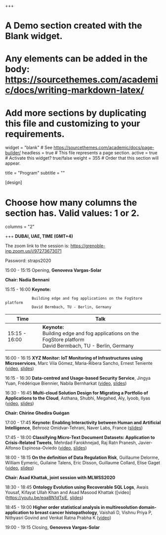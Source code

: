 +++
# A Demo section created with the Blank widget.
# Any elements can be added in the body: https://sourcethemes.com/academic/docs/writing-markdown-latex/
# Add more sections by duplicating this file and customizing to your requirements.

widget = "blank"  # See https://sourcethemes.com/academic/docs/page-builder/
headless = true  # This file represents a page section.
active = true  # Activate this widget? true/false
weight = 355  # Order that this section will appear.

title = "Program"
subtitle = ""

[design]
  # Choose how many columns the section has. Valid values: 1 or 2.
  columns = "2"

+++
**DUBAI, UAE, TIME (GMT+4)**

The zoom link to the session is: https://grenoble-inp.zoom.us/j/97273673071 

Password: straps2020 

15:00 - 15:15 	Opening,  **Genoveva Vargas-Solar**

**Chair: Nadia Bennani**

15:15 - 16:00 	**Keynote:** 

                Building edge and fog applications on the FogStore platform
                David Bermbach, TU - Berlin, Germany
                
                
                
               
|Time| Talk |
|---|---|
|15:15 - 16:00 | **Keynote:** </br> Building edge and fog applications on the FogStore platform </br>David Bermbach, TU - Berlin, Germany|




16:00 - 16:15 **XYZ Monitor: IoT Monitoring of Infrastructures using Microservices**, Marc Vila Gómez, Maria-Ribera Sancho, Ernest Teniente ([video](https://youtu.be/vCnW-zm672I), [slides](https://drive.google.com/file/d/1yLru4LE6_biKpMzG5AAC-53FbLk5JQZL/view?usp=sharing))

16:15 - 16:30	**Data-centred and Usage-based Security Service**, Jingya Yuan, Frédérique Biennier, Nabila Bernharkat ([video](https://youtu.be/wlHvH3a8FWI), [slides](https://drive.google.com/file/d/1bRP_9UlOwUvIK4T0FzAMeqQ7TQ0vYsuR/view?usp=sharing))

16:30 - 16:45 **Multi-cloud Solution Design for Migrating a Portfolio of Applications to the Cloud**, Asthana, Shubhi, Megahed, Aly, Iyoob, Ilyas ([video](https://youtu.be/IzGgcyWx05M), [slides](https://drive.google.com/file/d/1O7MN57tUUZU7b_71CgDWYwcWoYHLkX1D/view?usp=sharing))

**Chair: Chirine Ghedira Guégan**

17:00 - 17:45	**Keynote: Enabling Interactivity between Human and Artificial Intelligence**, Behrooz Omidvar-Tehrani, Naver Labs, France ([slides](https://www.slideshare.net/genovevavargas/talk-straps-interactivity-between-human-and-artificial-intelligence))

17:45 - 18:00 **Classifying Micro-Text Document Datasets: Application to Crisis-Related Tweets**, Mehrdad Farokhnejad, Raj Ratn Pranesh, Javier-Alfonso Espinosa-Oviedo ([video](https://youtu.be/Clb6JzBJzIU), [slides](https://drive.google.com/file/d/1yU6aBLKBbJ9wHkbVXZLoEk2LxsjFGisj/view?usp=sharing))

18:00 - 18:15	**On the definition of Data Regulation Risk**, Guillaume Delorme, William Eymeric, Guilaine Talens, Eric Disson, Guillaume Collard, Elise Gaget ([video](https://youtu.be/vCnW-zm672I), [slides](https://drive.google.com/file/d/1mMA8Ez4WabRIHT8C4oT1oyULCvQ863Rw/view?usp=sharing))

**Chair: Asad Khattak, joint session with MLWSS2020**

18:30 - 18:45 **Ontology Evolution using Recoverable SQL Logs**, Awais Yousaf, Kifayat Ullah Khan and Asad Masood Khattak ([video](https://youtu.be/eqaBN1dTsiE, [slides](https://drive.google.com/file/d/1cuvtyGyvMSBzYQ4jXafpUbTX4Dt1wfJY/view?usp=sharing))

18:45 - 19:00	**Higher order statistical analysis in multiresolution domain-application to breast cancer histopathology**, Vaishali D, Vishnu Priya P, Nithyasri Govind and Venkat Ratna Prabha K ([video](https://youtu.be/H9ulcN9uP9A))
              

19:00 - 19:15   Closing, **Genoveva Vargas-Solar**

